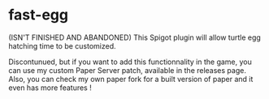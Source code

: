 # fast-egg
(ISN'T FINISHED AND ABANDONED) This Spigot plugin will allow turtle egg hatching time to be customized.

Discontunued, but if you want to add this functionnality in the game, you can use my custom Paper Server patch, available in the releases page. Also, you can check my own paper fork for a built version of paper and it even has more features !
